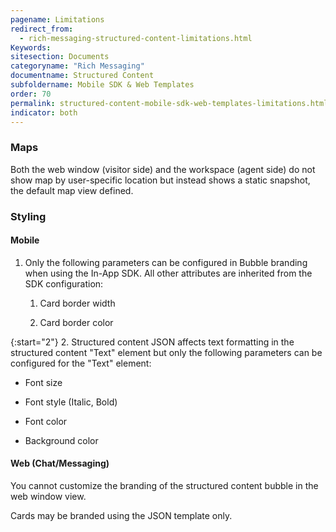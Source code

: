 ```yaml
---
pagename: Limitations
redirect_from:
  - rich-messaging-structured-content-limitations.html
Keywords:
sitesection: Documents
categoryname: "Rich Messaging"
documentname: Structured Content
subfoldername: Mobile SDK & Web Templates
order: 70
permalink: structured-content-mobile-sdk-web-templates-limitations.html
indicator: both
---
```



### Maps

Both the web window (visitor side) and the workspace (agent side) do not show map by user-specific location but instead shows a static snapshot, the default map view defined.

### Styling

#### Mobile

1. Only the following parameters can be configured in Bubble branding when using the In-App SDK. All other attributes are inherited from the SDK configuration:

    1. Card border width

    2. Card border color

{:start="2"}
2. Structured content JSON affects text formatting in the structured content "Text" element but only the following parameters can be configured for the "Text" element:

* Font size

* Font style (Italic, Bold)

* Font color

* Background color

#### Web (Chat/Messaging)

You cannot customize the branding of the structured content bubble in the web window view. 

Cards may be branded using the JSON template only.

